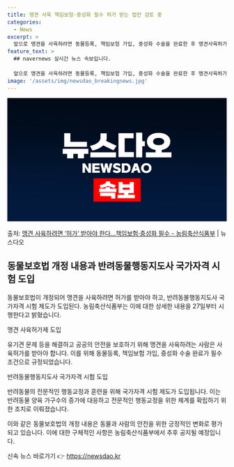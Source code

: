 ```yaml
---
title: 맹견 사육 책임보험·중성화 필수 허가 받는 법안 검토 중
categories:
  - News
excerpt: >
  앞으로 맹견을 사육하려면 동물등록, 책임보험 가입, 중성화 수술을 완료한 후 맹견사육허가를 신청해야 한다. …
feature_text: >
  ## navernews 실시간 뉴스 속보입니다.

  앞으로 맹견을 사육하려면 동물등록, 책임보험 가입, 중성화 수술을 완료한 후 맹견사육허가를 신청해야 한다. …
image: '/assets/img/newsdao_breakingnews.jpg'
---
```


![뉴스다오 속보](/assets/img/newsdao_breakingnews.jpg)

<p>출처: <a href="https://newsdao.kr/3677" rel="dofollow">맹견 사육하려면 ‘허가’ 받아야 한다…책임보험·중성화 필수 - 농림축산식품부</a> | 뉴스다오</p>

<h2 data-ke-size="size26">동물보호법 개정 내용과 반려동물행동지도사 국가자격 시험 도입</h2>
동물보호법이 개정되어 맹견을 사육하려면 허가를 받아야 하고, 반려동물행동지도사 국가자격 시험 제도가 도입된다. 농림축산식품부는 이에 대한 상세한 내용을 27일부터 시행한다고 밝혔습니다.

<p data-ke-size="size16">맹견 사육허가제 도입</p>
유기견 문제 등을 해결하고 공공의 안전을 보호하기 위해 맹견을 사육하려는 사람은 사육허가를 받아야 합니다. 이를 위해 동물등록, 책임보험 가입, 중성화 수술 완료가 필수 조건으로 규정되었습니다.

<p data-ke-size="size16">반려동물행동지도사 국가자격 시험 도입</p>
반려동물의 전문적인 행동교정과 훈련을 위해 국가자격 시험 제도가 도입됩니다. 이는 반려동물 양육 가구수의 증가에 대응하고 전문적인 행동교정을 위한 체계를 확립하기 위한 조치로 이뤄졌습니다.

이와 같은 동물보호법의 개정 내용은 동물과 사람의 안전을 위한 긍정적인 변화로 평가되고 있습니다. 이에 대한 구체적인 사항은 농림축산식품부에서 추후 공지될 예정입니다. 

신속 뉴스 바로가기 👉 <a href="https://newsdao.kr" rel="dofollow">https://newsdao.kr</a>


